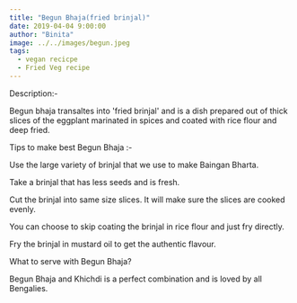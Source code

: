 ```yaml
---
title: "Begun Bhaja(fried brinjal)"
date: 2019-04-04 9:00:00
author: "Binita"
image: ../../images/begun.jpeg
tags:
  - vegan recicpe
  - Fried Veg recipe
---
```


Description:-

Begun bhaja transaltes into 'fried brinjal' and is a dish prepared out of thick slices of the eggplant marinated in spices and coated with rice flour and deep fried.

Tips to make best Begun Bhaja :-

Use the large variety of brinjal that we use to make Baingan Bharta.

Take a brinjal that has less seeds and is fresh.

Cut the brinjal into same size slices. It will make sure the slices are cooked evenly.

You can choose to skip coating the brinjal in rice flour and just fry directly.

Fry the brinjal in mustard oil to get the authentic flavour.

What to serve with Begun Bhaja?

Begun Bhaja and Khichdi is a perfect combination and is loved by all Bengalies.
